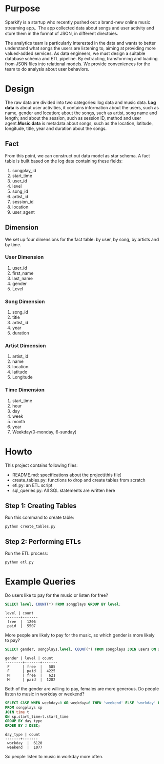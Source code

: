# Purpose

Sparkify is a startup who recently pushed out a brand-new online music streaming app。The app collected data about songs and user activity and store them in the format of JSON, in different directoies.

The analytics team is particularly interested in the data and wants to better understand what songs the users are listening to, aiming at providing more valued-added services. As data engineers, we must design a suitable database schema and ETL pipeline. By extracting, transforming and loading from JSON files into relational models. We provide conveniences for the team to do analysis about user behaviors.

# Design

The raw data are divided into two categories: log data and music data. **Log data** is about user activities, it contains information about the users, such as name, gender and location; about the songs, such as artist, song name and length; and about the session, such as session ID, method and user agent.**Music data** is metadata about songs, such as the location, latitude, longitude, title, year and duration about the songs.

## Fact

From this point, we can construct out data model as star schema. A fact table is built based on the log data containing these fields:

1. songplay_id
2. start_time
3. user_id
4. level
5. song_id
6. artist_id
7. session_id
8. location
9. user_agent

## Dimension

We set up four dimensions for the fact table: by user, by song, by artists and by time.

### User Dimension

1. user_id
2. first_name
3. last_name
4. gender
5. Level

### Song Dimension

1. song_id
2. title
3. artist_id
4. year
5. duration

### Artist Dimension

1. artist_id
2. name
3. location
4. latitude
5. Longitude

### Time Dimension

1. start_time
2. hour
3. day
4. week
5. month
6. year
7. Weekday(0-monday, 6-sunday)

# Howto

This project contains following files:

- README.md: specifications about the project(this file)
- create_tables.py: functions to drop and create tables from scratch
- etl.py: an ETL script
- sql_queries.py: All SQL statements are written here

## Step 1: Creating Tables

Run this command to create table:

```shell
python create_tables.py
```

## Step 2: Performing ETLs

Run the ETL process:

```shell
python etl.py
```

# Example Queries

Do users like to pay for the music or listen for free?

```sql
SELECT level, COUNT(*) FROM songplays GROUP BY level;
```

```
level | count
-------+-------
 free  |  1206
 paid  |  5507
```

More people are likely to pay for the music, so which gender is more likely to pay?

```sql
SELECT gender, songplays.level, COUNT(*) FROM songplays JOIN users ON songplays.user_id = users.user_id GROUP BY gender, songplays.level;
```

```
gender | level | count
--------+-------+-------
 F      | free  |   585
 F      | paid  |  4225
 M      | free  |   621
 M      | paid  |  1282
```

Both of the gender are willing to pay, females are more generous. Do people listen to music in workday or weekend?

```sql
SELECT CASE WHEN weekday=0 OR weekday=6 THEN 'weekend' ELSE 'workday' END AS day_type, COUNT(*)
FROM songplays sp
JOIN time t 
ON sp.start_time=t.start_time
GROUP BY day_type
ORDER BY 2 DESC;
```

```
day_type | count
-------+-------
 workday  |  6120
 weekend  |  1077
```

So people listen to music in workday more often.